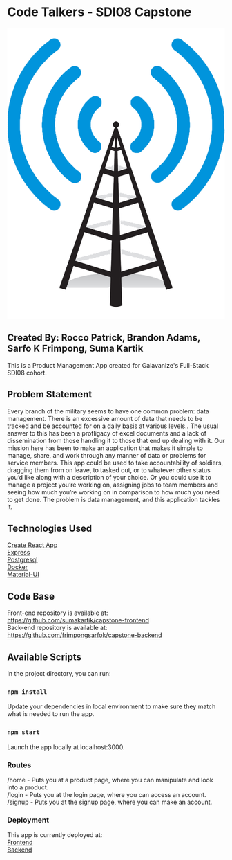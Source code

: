 # Code Talkers - SDI08 Capstone

<img src="public/ourlogo.png">

## Created By: Rocco Patrick, Brandon Adams, Sarfo K Frimpong, Suma Kartik

This is a Product Management App created for Galavanize's Full-Stack SDI08 cohort.  

## Problem Statement

Every branch of the military seems  to have one common problem: data management. There is an excessive amount of data that needs to be tracked and be accounted for on a daily basis at various levels.. The usual answer to this  has been a profligacy of excel documents and a lack of dissemination from those handling it to those that end up dealing with it. Our mission here has been to make an application that makes it simple to manage, share, and work through any manner of data or problems for service members. This app could be used to take accountability of soldiers, dragging them from on leave, to tasked out, or to whatever other status you’d like along with a description of your choice. Or you could use it to manage a project you’re working on, assigning jobs to team members and seeing how much you’re working on in comparison to how much you need to get done. The problem is data management, and this application tackles it.

## Technologies Used

[Create React App](https://github.com/facebook/create-react-app)    
[Express](https://expressjs.com/)   
[Postgresql](https://www.postgresql.org/)   
[Docker](https://www.docker.com/)  
[Material-UI](https://mui.com/)   

## Code Base

Front-end repository is available at: https://github.com/sumakartik/capstone-frontend  
Back-end repository is available at: https://github.com/frimpongsarfok/capstone-backend

## Available Scripts

In the project directory, you can run:

### `npm install`

Update your dependencies in local environment to make sure they match what is needed to run the app.

### `npm start`

Launch the app locally at localhost:3000.

### Routes

/home   - Puts you at a product page, where you can manipulate and look into a product.  
/login  - Puts you at the login page, where you can access an account.  
/signup - Puts you at the signup page, where you can make an account.  

### Deployment

This app is currently deployed at:  
[Frontend](https://capstone-frontend-sdi08.herokuapp.com/home)  
[Backend](https://capstone-sdio8-codetalkers.herokuapp.com/)


